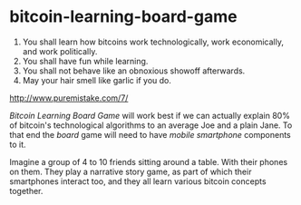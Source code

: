 # bitcoin-learning-board-game

1. You shall learn how bitcoins work technologically, work economically, and work politically.
2. You shall have fun while learning. 
3. You shall not behave like an obnoxious showoff afterwards. 
4. May your hair smell like garlic if you do. 

http://www.puremistake.com/7/

_Bitcoin Learning Board Game_ will work best if we can actually explain 80% of bitcoin's technological algorithms to an average Joe and a plain Jane. To that end the _board_ game will need to have _mobile smartphone_ components to it. 

Imagine a group of 4 to 10 friends sitting around a table. With their phones on them. They play a narrative story game, as part of which their smartphones interact too, and they all learn various bitcoin concepts together.
